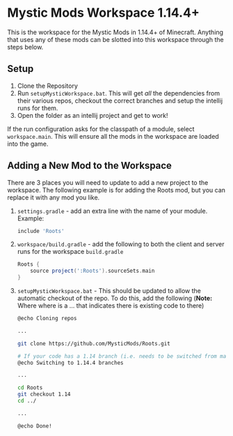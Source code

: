 # Mystic Mods Workspace 1.14.4+

This is the workspace for the Mystic Mods in 1.14.4+ of Minecraft. Anything that uses any of these mods can be slotted into this workspace through the steps below.

## Setup
1. Clone the Repository
2. Run `setupMysticWorkspace.bat`. This will get *all* the dependencies from their various repos, checkout the correct branches and setup the intellij runs for them.
3. Open the folder as an intellij project and get to work!

If the run configuration asks for the classpath of a module, select `workspace.main`. This will ensure all the mods in the workspace are loaded into the game.

## Adding a New Mod to the Workspace
There are 3 places you will need to update to add a new project to the workspace. The following example is for adding the Roots mod, but you can replace it with any mod you like.

1. `settings.gradle` - add an extra line with the name of your module. Example:
	```groovy
	include 'Roots'
	```
2. `workspace/build.gradle` - add the following to both the client and server runs for the workspace `build.gradle`
	```groovy
	Roots {
		source project(':Roots').sourceSets.main
	}
	```
3. `setupMysticWorkspace.bat` - This should be updated to allow the automatic checkout of the repo. To do this, add the following (**Note:** Where where is a ... that indicates there is existing code to there)
	```bash
	@echo Cloning repos

	...

	git clone https://github.com/MysticMods/Roots.git

	# If your code has a 1.14 branch (i.e. needs to be switched from master) add the following
	@echo Switching to 1.14.4 branches
	
	...

	cd Roots
	git checkout 1.14
	cd ../

	...

	@echo Done!
	```
